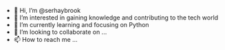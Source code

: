 - 👋 Hi, I’m @serhaybrook
- 👀 I’m interested in gaining knowledge and contributing to the tech world
- 🌱 I’m currently learning and focusing on Python
- 💞️ I’m looking to collaborate on ...
- 📫 How to reach me ...

<!---
serhaybrook/serhaybrook is a ✨ special ✨ repository because its `README.md` (this file) appears on your GitHub profile.
You can click the Preview link to take a look at your changes.
--->
